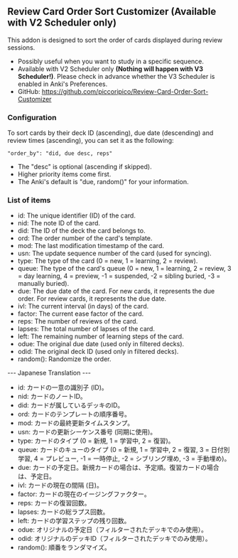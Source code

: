 ## Review Card Order Sort Customizer (Available with V2 Scheduler only)

This addon is designed to sort the order of cards displayed during review sessions.
- Possibly useful when you want to study in a specific sequence.
- Available with V2 Scheduler only <b>(Nothing will happen with V3 Scheduler!)</b>. Please check in advance whether the V3 Scheduler is enabled in Anki's Preferences.
- GitHub: https://github.com/piccoripico/Review-Card-Order-Sort-Customizer

### Configuration

To sort cards by their deck ID (ascending), due date (descending) and review times (ascending), you can set it as the following:

    "order_by": "did, due desc, reps"
    
- The "desc" is optional (ascending if skipped).
- Higher priority items come first.
- The Anki's default is "due, random()" for your information.

### List of items

- id: The unique identifier (ID) of the card.
- nid: The note ID of the card.
- did: The ID of the deck the card belongs to.
- ord: The order number of the card's template.
- mod: The last modification timestamp of the card.
- usn: The update sequence number of the card (used for syncing).
- type: The type of the card (0 = new, 1 = learning, 2 = review).
- queue: The type of the card's queue (0 = new, 1 = learning, 2 = review, 3 = day learning, 4 = preview, -1 = suspended, -2 = sibling buried, -3 = manually buried).
- due: The due date of the card. For new cards, it represents the due order. For review cards, it represents the due date.
- ivl: The current interval (in days) of the card.
- factor: The current ease factor of the card.
- reps: The number of reviews of the card.
- lapses: The total number of lapses of the card.
- left: The remaining number of learning steps of the card.
- odue: The original due date (used only in filtered decks).
- odid: The original deck ID (used only in filtered decks).
- random(): Randomize the order.

--- Japanese Translation ---
- id: カードの一意の識別子 (ID)。
- nid: カードのノートID。
- did: カードが属しているデッキのID。
- ord: カードのテンプレートの順序番号。
- mod: カードの最終更新タイムスタンプ。
- usn: カードの更新シーケンス番号 (同期に使用)。
- type: カードのタイプ (0 = 新規, 1 = 学習中, 2 = 復習)。
- queue: カードのキューのタイプ (0 = 新規, 1 = 学習中, 2 = 復習, 3 = 日付別学習, 4 = プレビュー, -1 = 一時停止, -2 = シブリング埋め, -3 = 手動埋め)。
- due: カードの予定日。新規カードの場合は、予定順。復習カードの場合は、予定日。
- ivl: カードの現在の間隔 (日)。
- factor: カードの現在のイージングファクター。
- reps: カードの復習回数。
- lapses: カードの総ラプス回数。
- left: カードの学習ステップの残り回数。
- odue: オリジナルの予定日（フィルターされたデッキでのみ使用）。
- odid: オリジナルのデッキID（フィルターされたデッキでのみ使用）。
- random(): 順番をランダマイズ。
